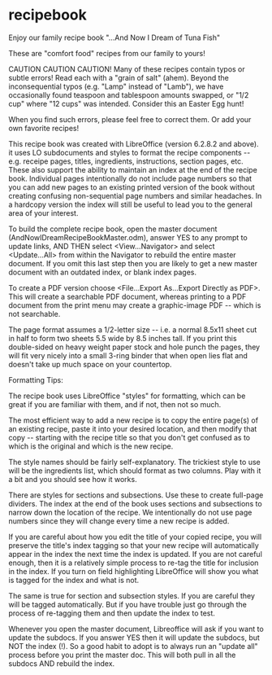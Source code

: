 # recipebook
Enjoy our family recipe book "...And Now I Dream of Tuna Fish"

These are "comfort food" recipes from our family to yours!  

CAUTION CAUTION CAUTION! Many of these recipes contain typos or subtle errors!  Read each with a "grain of salt" (ahem).  Beyond the inconsequential typos (e.g. "Lamp" instead of "Lamb"), we have occasionally found teaspoon and tablespoon amounts swapped, or "1/2 cup" where "12 cups" was intended. Consider this an Easter Egg hunt!  

When you find such errors, please feel free to correct them.  Or add your own favorite recipes!

This recipe book was created with LibreOffice (version 6.2.8.2 and above).  it uses LO subdocuments and styles to format the recipe components -- e.g. receipe pages, titles, ingredients, instructions, section pages, etc.  These also support the ability to maintain an index at the end of the recipe book.  Individual pages intentionally do not include page numbers so that you can add new pages to an existing printed version of the book without creating confusing non-sequential page numbers and similar headaches. In a hardcopy version the index will still be useful to lead you to the general area of your interest.

To build the complete recipe book, open the master document (AndNowIDreamRecipeBookMaster.odm), answer YES to any prompt to update links, AND THEN select <View...Navigator> and select <Update...All> from within the Navigator to rebuild the entire master document.  If you omit this last step then you are likely to get a new master document with an outdated index, or blank index pages.

To create a PDF version choose <File...Export As...Export Directly as PDF>.  This will create a searchable PDF document, whereas printing to a PDF document from the print menu may create a graphic-image PDF -- which is not searchable.

The page format assumes a 1/2-letter size -- i.e. a normal 8.5x11 sheet cut in half to form two sheets 5.5 wide by 8.5 inches tall.  If you print this double-sided on heavy weight paper stock and hole punch the pages, they will fit very nicely into a small 3-ring binder that when open lies flat and doesn't take up much space on your countertop.

Formatting Tips:

The recipe book uses LibreOffice "styles" for formatting, which can be great if you are familiar with them, and if not, then not so much. 

The most efficient way to add a new recipe is to copy the entire page(s) of an existing recipe, paste it into your desired location, and then modify that copy -- starting with the recipe title so that you don't get confused as to which is the original and which is the new recipe.

The style names should be fairly self-explanatory.  The trickiest style to use will be the ingredients list, which should format as two columns. Play with it a bit and you should see how it works.

There are styles for sections and subsections. Use these to create full-page dividers. The index at the end of the book uses sections and subsections to narrow down the location of the recipe.  We intentionally do not use page numbers since they will change every time a new recipe is added.

If you are careful about how you edit the title of your copied recipe, you will preserve the title's index tagging so that your new recipe will automatically appear in the index the next time the index is updated.  If you are not careful enough, then it is a relatively simple process to re-tag the title for inclusion in the index. If you turn on field highlighting LibreOffice will show you what is tagged for the index and what is not.  

The same is true for section and subsection styles.  If you are careful they will be tagged automatically. But if you have trouble just go through the process of re-tagging them and then update the index to test.

Whenever you open the master document, Libreoffice will ask if you want to update the subdocs.  If you answer YES then it will update the subdocs, but NOT the index (!).  So a good habit to adopt is to always run an "update all" process before you print the master doc.  This will both pull in all the subdocs AND rebuild the index.  
